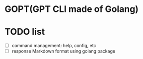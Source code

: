 # GOPT(GPT CLI made of Golang)

# TODO list
- [ ] command management: help, config, etc
- [ ] response Markdown format using golang package 